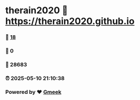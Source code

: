 # therain2020 :link: https://therain2020.github.io 
### :page_facing_up: [18](https://therain2020.github.io/tag.html) 
### :speech_balloon: 0 
### :hibiscus: 28683 
### :alarm_clock: 2025-05-10 21:10:38 
### Powered by :heart: [Gmeek](https://github.com/Meekdai/Gmeek)
